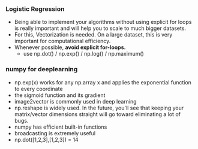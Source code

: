 ### Logistic Regression
- Being able to implement your algorithms without using explicit for loops is really important and will help you to scale to much bigger datasets.
- For this, Vectorization is needed. On a large dataset, this is very important for computational efficiency.
- Whenever possible, **avoid explicit for-loops.**
  - use np.dot() / np.exp() / np.log() / np.maximum()

### numpy for deeplearning
- np.exp(x) works for any np.array x and applies the exponential function to every coordinate
- the sigmoid function and its gradient
- image2vector is commonly used in deep learning
- np.reshape is widely used. In the future, you'll see that keeping your matrix/vector dimensions straight will go toward eliminating a lot of bugs. 
- numpy has efficient built-in functions
- broadcasting is extremely useful
- np.dot([1,2,3],[1,2,3]) = 14
